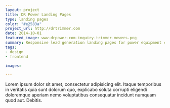 ```yaml
---
layout: project
title: DR Power Landing Pages
type: landing pages
color: "#e2583a"
project_url: http://drtrimmer.com
date: 2014-10-01
featured_image: www-drpower-com-inquiry-trimmer-mowers.png
summary: Responsive lead generation landing pages for power equipment company
tags:
- design
- frontend

images:

---
```


Lorem ipsum dolor sit amet, consectetur adipisicing elit. Itaque temporibus in veritatis quia sunt dolorum quo, explicabo soluta corrupti eligendi doloremque aperiam nemo voluptatibus consequatur incidunt numquam quod aut. Debitis.